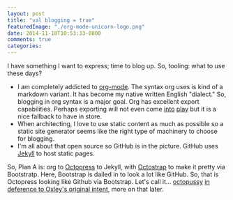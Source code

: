```yaml
---
layout: post
title: "val blogging = true"
featuredImage: "./org-mode-unicorn-logo.png"
date: 2014-11-10T10:53:33-0800
comments: true
categories: 
---
```

I have something I want to express; time to blog up. So, tooling: what to use these days?

- I am completely addicted to [org-mode](http://orgmode.org/). The syntax org uses is kind of a markdown variant. It has become my native written English "dialect." So, blogging in org syntax is a major goal. Org has excellent export capabilities. Perhaps exporting will not even come [into](http://orgmode.org/worg/org-tutorials/org-ruby.html) [play](https://gist.github.com/abhiyerra/7377603) but it is a nice fallback to have in store. 
- When architecting, I love to use static content as much as possible so a static site generator seems like the right type of machinery to choose for blogging.
- I'm all about that open source so GitHub is in the picture. GitHub uses [Jekyll](http://jekyllrb.com/) to host static pages.

So, Plan A is: org to [Octopress](http://octopress.org/) to Jekyll, with [Octostrap](http://kaworu.github.io/octostrap3/) to make it pretty via Bootstratp. Here, Bootstrap is dailed in to look a lot like GitHub. So, that is Octopress looking like Github via Bootstrap. Let's call it... [octopussy](https://github.com/JohnTigue/octopussy) [in deference to Oxley's original intent](http://pando.com/2013/07/08/original-github-octocat-designer-simon-oxley-on-his-famous-creation-i-dont-remember-drawing-it/), more on that later.
